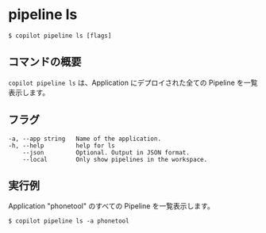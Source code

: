 # pipeline ls
```console
$ copilot pipeline ls [flags]
```

## コマンドの概要
`copilot pipeline ls` は、Application にデプロイされた全ての Pipeline を一覧表示します。

## フラグ
```
-a, --app string   Name of the application.
-h, --help         help for ls
    --json         Optional. Output in JSON format.
    --local        Only show pipelines in the workspace.
```

## 実行例
Application "phonetool" のすべての Pipeline を一覧表示します。

```console
$ copilot pipeline ls -a phonetool
```
